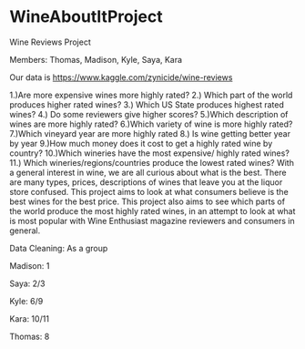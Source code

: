 # WineAboutItProject          
Wine Reviews Project    

Members: Thomas, Madison, Kyle, Saya, Kara 

Our data is https://www.kaggle.com/zynicide/wine-reviews

1.)Are more expensive wines more highly rated?
2.) Which part of the world produces higher rated wines?
3.) Which US State produces highest rated wines?
4.) Do some reviewers give higher scores?
5.)Which description of wines are more highly rated?
6.)Which variety of wine is more highly rated?
7.)Which vineyard year are more highly rated
8.) Is wine getting better year by year
9.)How much money does it cost to get a highly rated wine by country?
10.)Which wineries have the most expensive/ highly rated wines?
11.) Which wineries/regions/countries produce the lowest rated wines?
With a general interest in wine, we are all curious about what is the best. There are many types, prices, descriptions of wines that leave you at the liquor store confused. This project aims to look at what consumers believe is the best wines for the best price. This project also aims to see which parts of the world produce the most highly rated wines, in an attempt to look at what is most popular with Wine Enthusiast magazine reviewers and consumers in general.

Data Cleaning: As a group

Madison: 1 

Saya: 2/3

Kyle: 6/9

Kara: 10/11

Thomas: 8   

